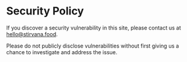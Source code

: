 # Security Policy

If you discover a security vulnerability in this site, please contact us at [hello@stirvana.food](mailto:hello@stirvana.food).

Please do not publicly disclose vulnerabilities without first giving us a chance to investigate and address the issue.
